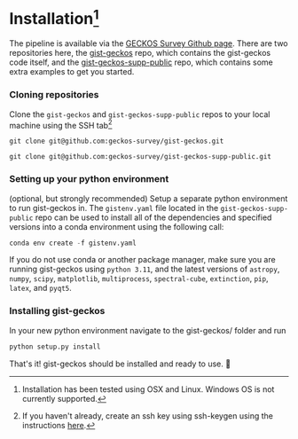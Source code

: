 # Installation[^1]
[^1]: Installation has been tested using OSX and Linux. Windows OS is not currently supported.

The pipeline is available via the [GECKOS Survey Github page](https://github.com/geckos-survey). There are two repositories here, the [gist-geckos](https://github.com/geckos-survey/gist-geckos) repo, which contains the gist-geckos code itself, and the [gist-geckos-supp-public](https://github.com/geckos-survey/gist-geckos-supp-public) repo, which contains some extra examples to get you started.

### Cloning repositories 
Clone the `gist-geckos` and `gist-geckos-supp-public` repos to your local machine using the SSH tab[^2]
[^2]: If you haven't already, create an ssh key using ssh-keygen using the instructions [here](https://docs.github.com/en/authentication/connecting-to-github-with-ssh/adding-a-new-ssh-key-to-your-github-account).

`git clone git@github.com:geckos-survey/gist-geckos.git`

`git clone git@github.com:geckos-survey/gist-geckos-supp-public.git`

### Setting up your python environment 
(optional, but strongly recommended)
Setup a separate python environment to run gist-geckos in. The `gistenv.yaml` file located in the `gist-geckos-supp-public` repo can be used to install all of the dependencies and specified versions into a conda environment using the following call:

```py
conda env create -f gistenv.yaml
```

If you do not use conda or another package manager, make sure you are running gist-geckos using `python 3.11`, and the latest versions of `astropy`, `numpy`, `scipy`, `matplotlib`, `multiprocess`, `spectral-cube`, `extinction`, `pip`, `latex`, and `pyqt5`.

### Installing gist-geckos 
In your new python environment navigate to the gist-geckos/ folder and run 
```py
python setup.py install
```

That's it! gist-geckos should be installed and ready to use. :lizard:



